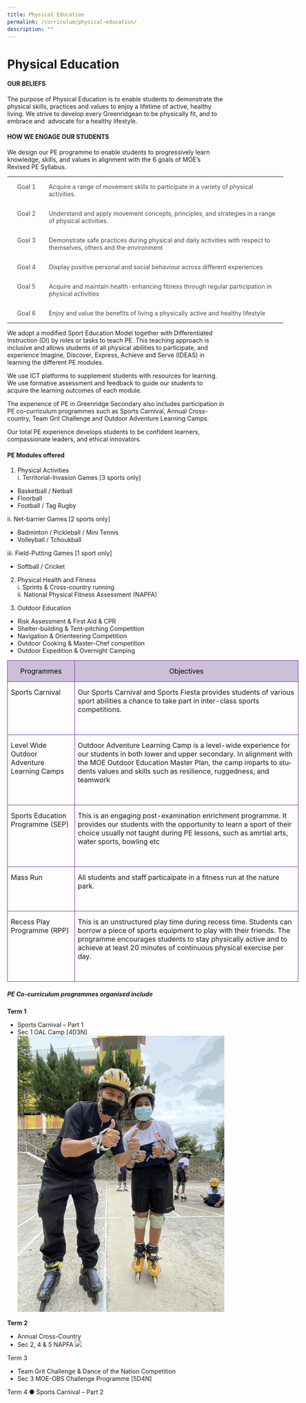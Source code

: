 ```yaml
---
title: Physical Education
permalink: /curriculum/physical-education/
description: ""
---
```

# **Physical Education**

#### OUR BELIEFS
The purpose of Physical Education is to enable students to demonstrate the physical skills, practices and values to enjoy a lifetime of active, healthy living. We strive to develop every Greenridgean to be physically fit, and to embrace and&nbsp; advocate for a healthy lifestyle.

#### HOW WE ENGAGE OUR STUDENTS
We design our PE programme to enable students to progressively learn knowledge, skills, and values in alignment with the 6 goals of MOE’s Revised PE Syllabus. 

<!-- /\* Font Definitions \*/ @font-face {font-family:"Cambria Math"; panose-1:2 4 5 3 5 4 6 3 2 4; mso-font-charset:0; mso-generic-font-family:roman; mso-font-pitch:variable; mso-font-signature:-536869121 1107305727 33554432 0 415 0;} /\* Style Definitions \*/ p.MsoNormal, li.MsoNormal, div.MsoNormal {mso-style-unhide:no; mso-style-qformat:yes; mso-style-parent:""; margin:0cm; line-height:115%; mso-pagination:widow-orphan; font-size:11.0pt; font-family:"Arial",sans-serif; mso-fareast-font-family:Arial; mso-ansi-language:EN;} .MsoChpDefault {mso-style-type:export-only; mso-default-props:yes; font-family:"Arial",sans-serif; mso-ascii-font-family:Arial; mso-fareast-font-family:Arial; mso-hansi-font-family:Arial; mso-bidi-font-family:Arial; mso-font-kerning:0pt; mso-ligatures:none; mso-ansi-language:EN;} .MsoPapDefault {mso-style-type:export-only; line-height:115%;} @page WordSection1 {size:612.0pt 792.0pt; margin:72.0pt 72.0pt 72.0pt 72.0pt; mso-header-margin:36.0pt; mso-footer-margin:36.0pt; mso-paper-source:0;} div.WordSection1 {page:WordSection1;} -->

<table style="width:480.95pt;border-collapse:collapse;border:none;mso-yfti-tbllook:
 1184;mso-padding-alt:0cm 5.4pt 0cm 5.4pt;mso-border-insideh:none;mso-border-insidev:
 none" width="641" cellpadding="0" cellspacing="0" border="0" class="MsoTableGrid"><tbody><tr style="mso-yfti-irow:0;mso-yfti-firstrow:yes;height:19.85pt"><td style="width:58.05pt;padding:0cm 5.4pt 0cm 5.4pt;
  height:19.85pt" valign="top" width="77"><p style="text-align:center;line-height:normal" align="center" class="MsoNormal"><span style="color:#484848" lang="EN">Goal 1</span></p></td><td style="width:422.9pt;padding:0cm 5.4pt 0cm 5.4pt;
  height:19.85pt" valign="top" width="564"><p style="line-height:normal" class="MsoNormal"><span style="color:
  #484848" lang="EN">Acquire a range of movement skills to participate in a variety of physical activities.</span></p></td></tr><tr style="mso-yfti-irow:1;height:39.75pt"><td style="width:58.05pt;padding:0cm 5.4pt 0cm 5.4pt;
  height:39.75pt" valign="top" width="77"><p style="text-align:center;line-height:normal" align="center" class="MsoNormal"><span style="color:#484848" lang="EN">Goal 2</span></p></td><td style="width:422.9pt;padding:0cm 5.4pt 0cm 5.4pt;
  height:39.75pt" valign="top" width="564"><p style="line-height:normal" class="MsoNormal"><span style="color:
  #484848" lang="EN">Understand and apply movement concepts, principles, and strategies in a range of physical activities.</span></p></td></tr><tr style="mso-yfti-irow:2;height:38.65pt"><td style="width:58.05pt;padding:0cm 5.4pt 0cm 5.4pt;
  height:38.65pt" valign="top" width="77"><p style="text-align:center;line-height:normal" align="center" class="MsoNormal"><span style="color:#484848" lang="EN">Goal 3</span></p></td><td style="width:422.9pt;padding:0cm 5.4pt 0cm 5.4pt;
  height:38.65pt" valign="top" width="564"><p style="line-height:normal" class="MsoNormal"><span style="color:
  #484848" lang="EN">Demonstrate safe practices during physical and daily activities with respect to themselves, others and the environment</span></p></td></tr><tr style="mso-yfti-irow:3;height:19.85pt"><td style="width:58.05pt;padding:0cm 5.4pt 0cm 5.4pt;
  height:19.85pt" valign="top" width="77"><p style="text-align:center;line-height:normal" align="center" class="MsoNormal"><span style="color:#484848" lang="EN">Goal 4</span></p></td><td style="width:422.9pt;padding:0cm 5.4pt 0cm 5.4pt;
  height:19.85pt" valign="top" width="564"><p style="line-height:normal" class="MsoNormal"><span style="color:
  #484848" lang="EN">Display positive personal and social behaviour across different experiences</span></p></td></tr><tr style="mso-yfti-irow:4;height:39.75pt"><td style="width:58.05pt;padding:0cm 5.4pt 0cm 5.4pt;
  height:39.75pt" valign="top" width="77"><p style="text-align:center;line-height:normal" align="center" class="MsoNormal"><span style="color:#484848" lang="EN">Goal 5</span></p></td><td style="width:422.9pt;padding:0cm 5.4pt 0cm 5.4pt;
  height:39.75pt" valign="top" width="564"><p style="line-height:normal" class="MsoNormal"><span style="color:
  #484848" lang="EN">Acquire and maintain health-enhancing fitness through regular participation in physical activities</span></p></td></tr><tr style="mso-yfti-irow:5;mso-yfti-lastrow:yes;height:19.85pt"><td style="width:58.05pt;padding:0cm 5.4pt 0cm 5.4pt;
  height:19.85pt" valign="top" width="77"><p style="text-align:center;line-height:normal" align="center" class="MsoNormal"><span style="color:#484848" lang="EN">Goal 6</span></p></td><td style="width:422.9pt;padding:0cm 5.4pt 0cm 5.4pt;
  height:19.85pt" valign="top" width="564"><p style="line-height:normal" class="MsoNormal"><span style="color:
  #484848" lang="EN">Enjoy and value the benefits of living a physically active and healthy lifestyle</span></p></td></tr></tbody></table>



We adopt a modified Sport Education Model together with Differentiated Instruction (DI) by roles or tasks to teach PE. This teaching approach is inclusive and allows students of all physical abilities to participate, and experience Imagine, Discover, Express, Achieve and Serve (IDEAS) in learning the different PE modules. 

We use ICT platforms to supplement students with resources for learning. We use formative assessment and feedback to guide our students to acquire the learning outcomes of each module. 

The experience of PE in Greenridge Secondary also includes participation in PE co-curriculum programmes such as Sports Carnival, Annual Cross-country, Team Grit Challenge and Outdoor Adventure Learning Camps. 

Our total PE experience develops students to be confident learners, compassionate leaders, and ethical innovators. 

#### PE Modules offered
1. Physical Activities<br>
i. Territorial-Invasion Games [3 sports only]
- Basketball / Netball
- Floorball
- Football / Tag Rugby

ii.	Net-barrier Games [2 sports only]
- Badminton / Pickleball / Mini Tennis
- Volleyball / Tchoukball

iii.	Field-Putting Games [1 sport only]
- Softball / Cricket

2.	Physical Health and Fitness\
i. Sprints &amp; Cross-country running\
ii.	National Physical Fitness Assessment (NAPFA)

3.	Outdoor Education
- Risk Assessment &amp; First Aid &amp; CPR
-	Shelter-building &amp; Tent-pitching Competition
- Navigation &amp; Orienteering Competition
- Outdoor Cooking &amp; Master-Chef competition
- Outdoor Expedition &amp; Overnight Camping

 <!-- /\* Font Definitions \*/ @font-face {font-family:"Cambria Math"; panose-1:2 4 5 3 5 4 6 3 2 4; mso-font-charset:0; mso-generic-font-family:roman; mso-font-pitch:variable; mso-font-signature:-536869121 1107305727 33554432 0 415 0;} /\* Style Definitions \*/ p.MsoNormal, li.MsoNormal, div.MsoNormal {mso-style-unhide:no; mso-style-qformat:yes; mso-style-parent:""; margin:0cm; line-height:115%; mso-pagination:widow-orphan; font-size:11.0pt; font-family:"Arial",sans-serif; mso-fareast-font-family:Arial; mso-ansi-language:EN;} .MsoChpDefault {mso-style-type:export-only; mso-default-props:yes; font-family:"Arial",sans-serif; mso-ascii-font-family:Arial; mso-fareast-font-family:Arial; mso-hansi-font-family:Arial; mso-bidi-font-family:Arial; mso-font-kerning:0pt; mso-ligatures:none; mso-ansi-language:EN;} .MsoPapDefault {mso-style-type:export-only; line-height:115%;} @page WordSection1 {size:612.0pt 792.0pt; margin:72.0pt 72.0pt 72.0pt 72.0pt; mso-header-margin:36.0pt; mso-footer-margin:36.0pt; mso-paper-source:0;} div.WordSection1 {page:WordSection1;} -->

<table class="MsoTableGrid" border="1" cellspacing="0" cellpadding="0" width="676" style="width:507.15pt;border-collapse:collapse;border:none;mso-border-alt:
 solid #7030A0 .5pt;mso-yfti-tbllook:1184;mso-padding-alt:0cm 5.4pt 0cm 5.4pt;
 mso-border-insideh:.5pt solid #7030A0;mso-border-insidev:.5pt solid #7030A0"><tbody><tr style="mso-yfti-irow:0;mso-yfti-firstrow:yes;height:15.3pt"><td width="143" valign="top" style="width:107.35pt;border:solid #7030A0 1.0pt;
  mso-border-alt:solid #7030A0 .5pt;background:#CCC0D9;mso-background-themecolor:
  accent4;mso-background-themetint:102;padding:0cm 5.4pt 0cm 5.4pt;height:15.3pt"><p class="MsoNormal" align="center" style="text-align:center;line-height:normal"><span lang="EN" style="font-size:12.0pt;color:black;mso-color-alt:windowtext;
  mso-bidi-font-weight:bold">Programmes</span><span lang="EN" style="font-size:
  12.0pt;mso-bidi-font-weight:bold"></span></p></td><td width="533" valign="top" style="width:399.8pt;border:solid #7030A0 1.0pt;
  border-left:none;mso-border-left-alt:solid #7030A0 .5pt;mso-border-alt:solid #7030A0 .5pt;
  background:#CCC0D9;mso-background-themecolor:accent4;mso-background-themetint:
  102;padding:0cm 5.4pt 0cm 5.4pt;height:15.3pt"><p class="MsoNormal" align="center" style="text-align:center;line-height:normal"><span lang="EN" style="font-size:12.0pt;color:black;mso-color-alt:windowtext;
  mso-bidi-font-weight:bold">Objectives</span><span lang="EN" style="font-size:
  12.0pt;mso-bidi-font-weight:bold"></span></p></td></tr><tr style="mso-yfti-irow:1;height:30.7pt"><td width="143" valign="top" style="width:107.35pt;border:solid #7030A0 1.0pt;
  border-top:none;mso-border-top-alt:solid #7030A0 .5pt;mso-border-alt:solid #7030A0 .5pt;
  padding:0cm 5.4pt 0cm 5.4pt;height:30.7pt"><p class="MsoNormal" style="line-height:normal"><span lang="EN" style="font-size:
  12.0pt;mso-bidi-font-weight:bold">Sports Carnival</span></p></td><td width="533" valign="top" style="width:399.8pt;border-top:none;border-left:
  none;border-bottom:solid #7030A0 1.0pt;border-right:solid #7030A0 1.0pt;
  mso-border-top-alt:solid #7030A0 .5pt;mso-border-left-alt:solid #7030A0 .5pt;
  mso-border-alt:solid #7030A0 .5pt;padding:0cm 5.4pt 0cm 5.4pt;height:30.7pt"><p class="MsoNormal" style="line-height:normal"><span lang="EN" style="font-size:
  12.0pt;mso-bidi-font-weight:bold">Our Sports Carnival and Sports Fiesta provides students of various sport abilities a chance to take part in inter-class sports competitions.</span></p><p class="MsoNormal" style="line-height:normal"><span lang="EN" style="font-size:
  12.0pt;mso-bidi-font-weight:bold">&nbsp;</span></p></td></tr><tr style="mso-yfti-irow:2;height:61.6pt"><td width="143" valign="top" style="width:107.35pt;border:solid #7030A0 1.0pt;
  border-top:none;mso-border-top-alt:solid #7030A0 .5pt;mso-border-alt:solid #7030A0 .5pt;
  padding:0cm 5.4pt 0cm 5.4pt;height:61.6pt"><p class="MsoNormal" style="line-height:normal"><span lang="EN" style="font-size:
  12.0pt;mso-bidi-font-weight:bold">Level Wide Outdoor Adventure Learning Camps</span></p></td><td width="533" valign="top" style="width:399.8pt;border-top:none;border-left:
  none;border-bottom:solid #7030A0 1.0pt;border-right:solid #7030A0 1.0pt;
  mso-border-top-alt:solid #7030A0 .5pt;mso-border-left-alt:solid #7030A0 .5pt;
  mso-border-alt:solid #7030A0 .5pt;padding:0cm 5.4pt 0cm 5.4pt;height:61.6pt"><p class="MsoNormal" style="line-height:normal"><span lang="EN" style="font-size:
  12.0pt;mso-bidi-font-weight:bold">Outdoor Adventure Learning Camp is a level-wide experience for our students in both lower and upper secondary. In alignment with the MOE Outdoor Education Master Plan, the camp imparts to students values and skills such as resilience, ruggedness, and teamwork</span></p><p class="MsoNormal" style="line-height:normal"><span lang="EN" style="font-size:
  12.0pt;mso-bidi-font-weight:bold">&nbsp;</span></p></td></tr><tr style="mso-yfti-irow:3;height:46.15pt"><td width="143" valign="top" style="width:107.35pt;border:solid #7030A0 1.0pt;
  border-top:none;mso-border-top-alt:solid #7030A0 .5pt;mso-border-alt:solid #7030A0 .5pt;
  padding:0cm 5.4pt 0cm 5.4pt;height:46.15pt"><p class="MsoNormal" style="line-height:normal"><span lang="EN" style="font-size:
  12.0pt;mso-bidi-font-weight:bold">Sports Education Programme (SEP)</span></p></td><td width="533" valign="top" style="width:399.8pt;border-top:none;border-left:
  none;border-bottom:solid #7030A0 1.0pt;border-right:solid #7030A0 1.0pt;
  mso-border-top-alt:solid #7030A0 .5pt;mso-border-left-alt:solid #7030A0 .5pt;
  mso-border-alt:solid #7030A0 .5pt;padding:0cm 5.4pt 0cm 5.4pt;height:46.15pt"><p class="MsoNormal" style="line-height:normal"><span lang="EN" style="font-size:
  12.0pt;mso-bidi-font-weight:bold">This is an engaging post-examination enrichment programme. It provides our students with the opportunity to learn a sport of their choice usually not taught during PE lessons, such as amrtial arts, water sports, bowling etc</span></p><p class="MsoNormal" style="line-height:normal"><span lang="EN" style="font-size:
  12.0pt;mso-bidi-font-weight:bold">&nbsp;</span></p></td></tr><tr style="mso-yfti-irow:4;height:15.3pt"><td width="143" valign="top" style="width:107.35pt;border:solid #7030A0 1.0pt;
  border-top:none;mso-border-top-alt:solid #7030A0 .5pt;mso-border-alt:solid #7030A0 .5pt;
  padding:0cm 5.4pt 0cm 5.4pt;height:15.3pt"><p class="MsoNormal" style="line-height:normal"><span lang="EN" style="font-size:
  12.0pt;mso-bidi-font-weight:bold">Mass Run</span></p></td><td width="533" valign="top" style="width:399.8pt;border-top:none;border-left:
  none;border-bottom:solid #7030A0 1.0pt;border-right:solid #7030A0 1.0pt;
  mso-border-top-alt:solid #7030A0 .5pt;mso-border-left-alt:solid #7030A0 .5pt;
  mso-border-alt:solid #7030A0 .5pt;padding:0cm 5.4pt 0cm 5.4pt;height:15.3pt"><p class="MsoNormal" style="line-height:normal"><span lang="EN" style="font-size:
  12.0pt;mso-bidi-font-weight:bold">All students and staff particaipate in a fitness run at the nature park.</span></p><p class="MsoNormal" style="line-height:normal"><span lang="EN" style="font-size:
  12.0pt;mso-bidi-font-weight:bold">&nbsp;</span></p></td></tr><tr style="mso-yfti-irow:5;mso-yfti-lastrow:yes;height:61.9pt"><td width="143" valign="top" style="width:107.35pt;border:solid #7030A0 1.0pt;
  border-top:none;mso-border-top-alt:solid #7030A0 .5pt;mso-border-alt:solid #7030A0 .5pt;
  padding:0cm 5.4pt 0cm 5.4pt;height:61.9pt"><p class="MsoNormal" style="line-height:normal"><span lang="EN" style="font-size:
  12.0pt;mso-bidi-font-weight:bold">Recess Play Programme (RPP)</span></p></td><td width="533" valign="top" style="width:399.8pt;border-top:none;border-left:
  none;border-bottom:solid #7030A0 1.0pt;border-right:solid #7030A0 1.0pt;
  mso-border-top-alt:solid #7030A0 .5pt;mso-border-left-alt:solid #7030A0 .5pt;
  mso-border-alt:solid #7030A0 .5pt;padding:0cm 5.4pt 0cm 5.4pt;height:61.9pt"><p class="MsoNormal" style="line-height:normal"><span lang="EN" style="font-size:
  12.0pt;mso-bidi-font-weight:bold">This is an unstructured play time during recess time. Students can borrow a piece of sports equipment to play with their friends. The programme encourages students to stay physically active and to achieve at least 20 minutes of continuous physical exercise per day.</span></p><p class="MsoNormal" style="line-height:normal"><span lang="EN" style="font-size:
  12.0pt;mso-bidi-font-weight:bold">&nbsp;</span></p></td></tr></tbody></table>


##### PE Co-curriculum programmes organised include

**Term 1**
- Sports Carnival – Part 1
-	Sec 1 OAL Camp [4D3N]![](/images/PHYEDU2023/sec%201%20oalcc.gif)

**Term 2**
- Annual Cross-Country 
-	Sec 2, 4 &amp; 5 NAPFA
![](/images/PHYEDU2023/axc000.gif)

Term 3 
-	Team Grit Challenge  &amp; Dance of the Nation Competition
-	Sec 3 MOE-OBS Challenge Programme [5D4N]

Term 4 
●	Sports Carnival – Part 2